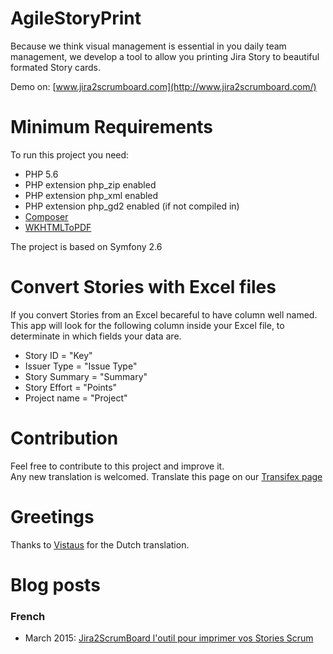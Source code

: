 AgileStoryPrint
===============
Because we think visual management is essential in you daily team management, 
we develop a tool to allow you printing Jira Story to beautiful formated Story
cards.

Demo on: [www.jira2scrumboard.com](http://www.jira2scrumboard.com/)

Minimum Requirements
===============
To run this project you need:
* PHP 5.6
* PHP extension php_zip enabled
* PHP extension php_xml enabled
* PHP extension php_gd2 enabled (if not compiled in)
* [Composer](https://getcomposer.org/)
* [WKHTMLToPDF](http://wkhtmltopdf.org/downloads.html)


The project is based on Symfony 2.6

Convert Stories with Excel files
===============
If you convert Stories from an Excel becareful to have column well named.  
This app will look for the following column inside your Excel file, to determinate
in which fields your data are.

* Story ID = "Key"
* Issuer Type = "Issue Type"
* Story Summary = "Summary"
* Story Effort = "Points"
* Project name = "Project"

Contribution
===============
Feel free to contribute to this project and improve it.  
Any new translation is welcomed. Translate this page on our 
[Transifex page](https://www.transifex.com/projects/p/agilestoryprint/)


Greetings
===============
Thanks to [Vistaus](https://www.transifex.com/accounts/profile/Vistaus/) for 
the Dutch translation.


Blog posts
===============
### French
* March 2015: [Jira2ScrumBoard l'outil pour imprimer vos Stories Scrum](http://blog.dreaminvasion.com/2015/03/jira2scrumboard-l-outil-pour-imprimer-vos-stories-scrum.html)

